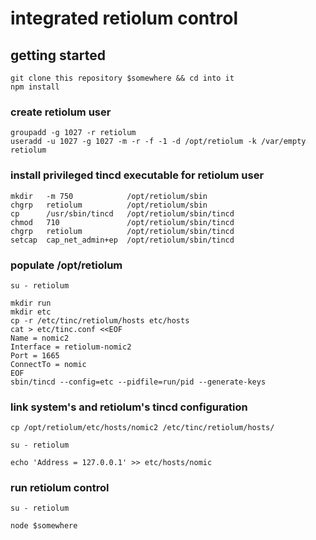 # integrated retiolum control

## getting started

    git clone this repository $somewhere && cd into it
    npm install

### create retiolum user

    groupadd -g 1027 -r retiolum
    useradd -u 1027 -g 1027 -m -r -f -1 -d /opt/retiolum -k /var/empty retiolum

### install privileged tincd executable for retiolum user

    mkdir   -m 750            /opt/retiolum/sbin
    chgrp   retiolum          /opt/retiolum/sbin
    cp      /usr/sbin/tincd   /opt/retiolum/sbin/tincd
    chmod   710               /opt/retiolum/sbin/tincd
    chgrp   retiolum          /opt/retiolum/sbin/tincd
    setcap  cap_net_admin+ep  /opt/retiolum/sbin/tincd

### populate /opt/retiolum

    su - retiolum

    mkdir run
    mkdir etc
    cp -r /etc/tinc/retiolum/hosts etc/hosts
    cat > etc/tinc.conf <<EOF
    Name = nomic2
    Interface = retiolum-nomic2
    Port = 1665
    ConnectTo = nomic
    EOF
    sbin/tincd --config=etc --pidfile=run/pid --generate-keys

### link system's and retiolum's tincd configuration

    cp /opt/retiolum/etc/hosts/nomic2 /etc/tinc/retiolum/hosts/

    su - retiolum

    echo 'Address = 127.0.0.1' >> etc/hosts/nomic

### run retiolum control

    su - retiolum

    node $somewhere

